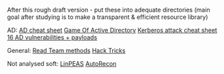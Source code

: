 After this rough draft version - put these into adequate directories
(main goal after studying is to make a transparent & efficient resource library)

AD:
[AD cheat sheet](https://github.com/S1ckB0y1337/Active-Directory-Exploitation-Cheat-Sheet)
[Game Of Active Directory](https://github.com/Orange-Cyberdefense/GOAD)
[Kerberos attack cheat sheet](https://gist.github.com/TarlogicSecurity/2f221924fef8c14a1d8e29f3cb5c5c4a)
[16 AD vulnerabilities + payloads](https://www.infosecmatter.com/top-16-active-directory-vulnerabilities/)

General:
[Read Team methods](https://www.ired.team/offensive-security/privilege-escalation/t1134-access-token-manipulation)
[Hack Tricks](https://book.hacktricks.xyz/welcome/readme)

Not analysed soft:
[LinPEAS](https://github.com/carlospolop/PEASS-ng/tree/master/linPEAS)
[AutoRecon](https://github.com/Tib3rius/AutoRecon)
